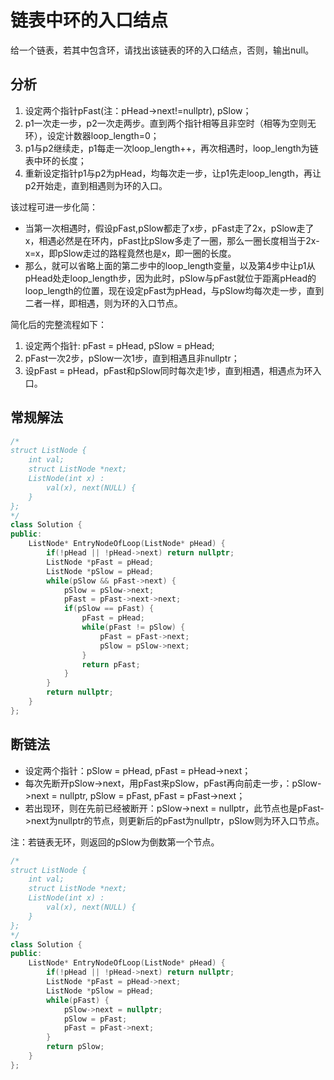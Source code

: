 # 链表中环的入口结点

给一个链表，若其中包含环，请找出该链表的环的入口结点，否则，输出null。

## 分析

1. 设定两个指针pFast(注：pHead->next!=nullptr), pSlow；  
2. p1一次走一步，p2一次走两步。直到两个指针相等且非空时（相等为空则无环），设定计数器loop_length=0；  
3. p1与p2继续走，p1每走一次loop_length++，再次相遇时，loop_length为链表中环的长度；  
4. 重新设定指针p1与p2为pHead，均每次走一步，让p1先走loop_length，再让p2开始走，直到相遇则为环的入口。

该过程可进一步化简：

- 当第一次相遇时，假设pFast,pSlow都走了x步，pFast走了2x，pSlow走了x，相遇必然是在环内，pFast比pSlow多走了一圈，那么一圈长度相当于2x-x=x，即pSlow走过的路程竟然也是x，即一圈的长度。  
- 那么，就可以省略上面的第二步中的loop_length变量，以及第4步中让p1从pHead处走loop_length步，因为此时，pSlow与pFast就位于距离pHead的loop_length的位置，现在设定pFast为pHead，与pSlow均每次走一步，直到二者一样，即相遇，则为环的入口节点。

简化后的完整流程如下：

1. 设定两个指针: pFast = pHead, pSlow = pHead;  
2. pFast一次2步，pSlow一次1步，直到相遇且非nullptr；  
3. 设pFast = pHead，pFast和pSlow同时每次走1步，直到相遇，相遇点为环入口。

## 常规解法

```cpp
/*
struct ListNode {
    int val;
    struct ListNode *next;
    ListNode(int x) :
        val(x), next(NULL) {
    }
};
*/
class Solution {
public:
    ListNode* EntryNodeOfLoop(ListNode* pHead) {
        if(!pHead || !pHead->next) return nullptr;
        ListNode *pFast = pHead;
        ListNode *pSlow = pHead;
        while(pSlow && pFast->next) {
            pSlow = pSlow->next;
            pFast = pFast->next->next;
            if(pSlow == pFast) {
                pFast = pHead;
                while(pFast != pSlow) {
                    pFast = pFast->next;
                    pSlow = pSlow->next;
                }
                return pFast;
            }
        }
        return nullptr;
    }
};
```

## 断链法

- 设定两个指针：pSlow = pHead, pFast = pHead->next；  
- 每次先断开pSlow->next，用pFast来pSlow，pFast再向前走一步，：pSlow->next = nullptr, pSlow = pFast, pFast = pFast->next；
- 若出现环，则在先前已经被断开：pSlow->next = nullptr，此节点也是pFast->next为nullptr的节点，则更新后的pFast为nullptr，pSlow则为环入口节点。  

注：若链表无环，则返回的pSlow为倒数第一个节点。

```cpp
/*
struct ListNode {
    int val;
    struct ListNode *next;
    ListNode(int x) :
        val(x), next(NULL) {
    }
};
*/
class Solution {
public:
    ListNode* EntryNodeOfLoop(ListNode* pHead) {
        if(!pHead || !pHead->next) return nullptr;
        ListNode *pFast = pHead->next;
        ListNode *pSlow = pHead;
        while(pFast) {
            pSlow->next = nullptr;
            pSlow = pFast;
            pFast = pFast->next;
        }
        return pSlow;
    }
};
```
